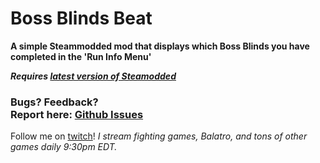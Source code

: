 # Boss Blinds Beat
**A simple Steammodded mod that displays which Boss Blinds you have completed in the 'Run Info Menu'**


***Requires [latest version of Steamodded](https://github.com/Steamodded/smods/wiki)***
### Bugs? Feedback?<br> Report here: [Github Issues](https://github.com/calexil/BossBlindsBeat/issues)


Follow me on [twitch](https://www.twitch.tv/calexil)! 
*I stream fighting games, Balatro, and tons of other games daily 9:30pm EDT.*
